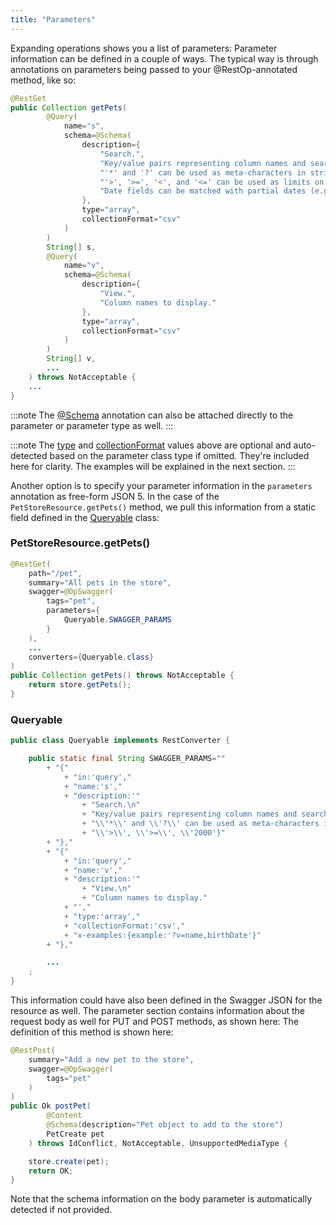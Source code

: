 ```yaml
---
title: "Parameters"
---
```


Expanding operations shows you a list of parameters: Parameter information can be defined in a couple of ways.
The typical way is through annotations on parameters being passed to your @RestOp-annotated method, like so:

```java
@RestGet
public Collection getPets(
        @Query(
            name="s",
            schema=@Schema(
                description={
                    "Search.",
                    "Key/value pairs representing column names and search tokens.",
                    "'*' and '?' can be used as meta-characters in string fields.",
                    "'>', '>=', '<', and '<=' can be used as limits on numeric and date fields.",
                    "Date fields can be matched with partial dates (e.g. '2018' to match any date in the year 2018)."
                },
                type="array",
                collectionFormat="csv"
            )
        )
        String[] s,
        @Query(
            name="v",
            schema=@Schema(
                description={
                    "View.",
                    "Column names to display."
                },
                type="array",
                collectionFormat="csv"
            )
        )
        String[] v,
        ...
    ) throws NotAcceptable {
    ...
}
```

:::note
The [@Schema]({{API_DOCS}}/org/apache/juneau/annotation/Schema.html) annotation can also be attached
directly to the parameter or parameter type as well.
:::

:::note
The [type]({{API_DOCS}}/org/apache/juneau/annotation/Schema.html#type()) and [collectionFormat]({{API_DOCS}}/org/apache/juneau/annotation/Schema.html#collectionFormat()) values above are optional and auto-detected based on the
parameter class type if omitted.  They're included here for clarity.
The examples will be explained in the next section.
:::

Another option is to specify your parameter information in the `parameters` annotation as free-form JSON 5.
In the case of the `PetStoreResource.getPets()` method, we pull this information from a static field defined in the [Queryable]({{API_DOCS}}/org/apache/juneau/rest/converter/Queryable.html) class:

### PetStoreResource.getPets()

```java
@RestGet(
    path="/pet",
    summary="All pets in the store",
    swagger=@OpSwagger(
        tags="pet",
        parameters={
            Queryable.SWAGGER_PARAMS
        }
    ),
    ...
    converters={Queryable.class}
)
public Collection getPets() throws NotAcceptable {
    return store.getPets();
}
```

### Queryable

```java
public class Queryable implements RestConverter {

    public static final String SWAGGER_PARAMS=""
        + "{"
            + "in:'query',"
            + "name:'s',"
            + "description:'"
                + "Search.\n"
                + "Key/value pairs representing column names and search tokens.\n"
                + "\\'*\\' and \\'?\\' can be used as meta-characters in string fields.\n"
                + "\\'>\\', \\'>=\\', \\'2000'}"
        + "},"
        + "{"
            + "in:'query',"
            + "name:'v',"
            + "description:'"
                + "View.\n"
                + "Column names to display."
            + "',"
            + "type:'array',"
            + "collectionFormat:'csv',"
            + "x-examples:{example:'?v=name,birthDate'}"
        + "},"

        ...
    ;
}
```

This information could have also been defined in the Swagger JSON for the resource as well.
The parameter section contains information about the request body as well for PUT and POST methods, as shown here: The definition of this method is shown here:

```java
@RestPost(
    summary="Add a new pet to the store",
    swagger=@OpSwagger(
        tags="pet"
    )
)
public Ok postPet(
        @Content
        @Schema(description="Pet object to add to the store")
        PetCreate pet
    ) throws IdConflict, NotAcceptable, UnsupportedMediaType {

    store.create(pet);
    return OK;
}
```

Note that the schema information on the body parameter is automatically detected if not provided.
